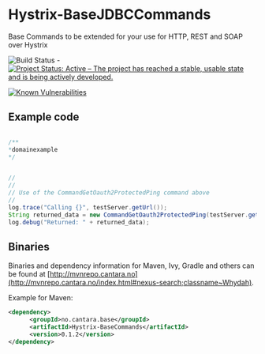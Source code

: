 # Hystrix-BaseJDBCCommands

Base Commands to be extended for your use for HTTP, REST and SOAP over Hystrix

![Build Status](https://jenkins.capraconsulting.no/buildStatus/icon?job=Cantara-Hystrix-BaseCommands) - [![Project Status: Active – The project has reached a stable, usable state and is being actively developed.](http://www.repostatus.org/badges/latest/active.svg)](http://www.repostatus.org/#active) 

[![Known Vulnerabilities](https://snyk.io/test/github/Cantara/Hystrix-BaseCommands/badge.svg)](https://snyk.io/test/github/Cantara/Hystrix-BaseCommands)


## Example code

```java

/**
*domainexample
*/


//
//
// Use of the CommandGetOauth2ProtectedPing command above
//
log.trace("Calling {}", testServer.getUrl());
String returned_data = new CommandGetOauth2ProtectedPing(testServer.getUrl()).execute();
log.debug("Returned: " + returned_data);

```


## Binaries

Binaries and dependency information for Maven, Ivy, Gradle and others can be found at [http://mvnrepo.cantara.no](http://mvnrepo.cantara.no/index.html#nexus-search;classname~Whydah).

Example for Maven:

```xml
<dependency>
      <groupId>no.cantara.base</groupId>
      <artifactId>Hystrix-BaseCommands</artifactId>
      <version>0.1.2</version>
</dependency>
```
